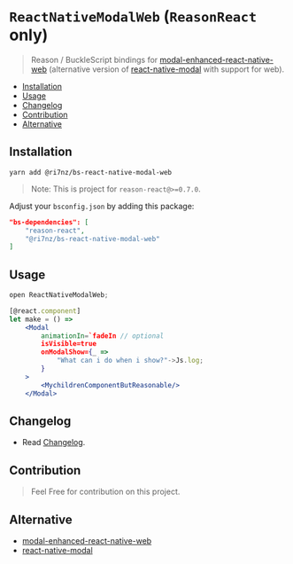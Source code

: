 # `ReactNativeModalWeb` (`ReasonReact` only)

> Reason / BuckleScript bindings for
> [modal-enhanced-react-native-web](https://github.com/Dekoruma/react-native-web-modal/tree/master/packages/modal-enhanced-react-native-web)
> (alternative version of
> [react-native-modal](https://github.com/react-native-community/react-native-modal)
> with support for web).

- [Installation](#installation)
- [Usage](#usage)
- [Changelog](#changelog)
- [Contribution](#contribution)
- [Alternative](#alternative)

## Installation

```
yarn add @ri7nz/bs-react-native-modal-web
```

> Note: This is project for `reason-react@>=0.7.0`.

Adjust your `bsconfig.json` by adding this package:

```json
"bs-dependencies": [
    "reason-react",
    "@ri7nz/bs-react-native-modal-web"
]
```

## Usage

```jsx
open ReactNativeModalWeb;

[@react.component]
let make = () =>
    <Modal
        animationIn=`fadeIn // optional
        isVisible=true
        onModalShow={_ =>
            "What can i do when i show?"->Js.log;
        }
    >
        <MychildrenComponentButReasonable/>
    </Modal>
```

## Changelog

- Read [Changelog](https://github.com/ri7nz/rehook/blob/master/packages/bs-react-native-modal-web/CHANGELOG.md).

## Contribution

> Feel Free for contribution on this project.

## Alternative

- [modal-enhanced-react-native-web](https://github.com/Dekoruma/react-native-web-modal/tree/master/packages/modal-enhanced-react-native-web)
- [react-native-modal](https://github.com/react-native-community/react-native-modal)
